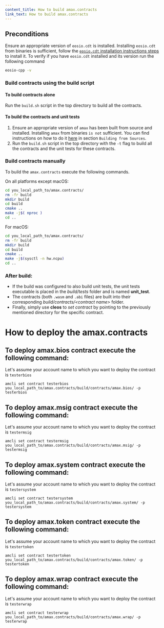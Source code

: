 ```yaml
---
content_title: How to build amax.contracts
link_text: How to build amax.contracts
---
```


## Preconditions
Ensure an appropriate version of `eosio.cdt` is installed. Installing `eosio.cdt` from binaries is sufficient, follow the [`eosio.cdt` installation instructions steps](https://developers.eos.io/manuals/eosio.cdt/latest/installation) to install it. To verify if you have `eosio.cdt` installed and its version run the following command

```sh
eosio-cpp -v
```

### Build contracts using the build script

#### To build contracts alone
Run the `build.sh` script in the top directory to build all the contracts.

#### To build the contracts and unit tests
1. Ensure an appropriate version of `amax` has been built from source and installed. Installing `amax` from binaries `is not` sufficient. You can find instructions on how to do it [here](https://developers.eos.io/manuals/eos/latest/install/build-from-source) in section `Building from Sources`.
2. Run the `build.sh` script in the top directory with the `-t` flag to build all the contracts and the unit tests for these contracts.

### Build contracts manually

To build the `amax.contracts` execute the following commands.

On all platforms except macOS:
```sh
cd you_local_path_to/amax.contracts/
rm -fr build
mkdir build
cd build
cmake ..
make -j$( nproc )
cd ..
```

For macOS:
```sh
cd you_local_path_to/amax.contracts/
rm -fr build
mkdir build
cd build
cmake ..
make -j$(sysctl -n hw.ncpu)
cd ..
```

### After build:
* If the build was configured to also build unit tests, the unit tests executable is placed in the _build/tests_ folder and is named __unit_test__.
* The contracts (both `.wasm` and `.abi` files) are built into their corresponding _build/contracts/\<contract name\>_ folder.
* Finally, simply use __cleos__ to _set contract_ by pointing to the previously mentioned directory for the specific contract.

# How to deploy the amax.contracts

## To deploy amax.bios contract execute the following command:
Let's assume your account name to which you want to deploy the contract is `testerbios`
```
amcli set contract testerbios you_local_path_to/amax.contracts/build/contracts/amax.bios/ -p testerbios
```

## To deploy amax.msig contract execute the following command:
Let's assume your account name to which you want to deploy the contract is `testermsig`
```
amcli set contract testermsig you_local_path_to/amax.contracts/build/contracts/amax.msig/ -p testermsig
```

## To deploy amax.system contract execute the following command:
Let's assume your account name to which you want to deploy the contract is `testersystem`
```
amcli set contract testersystem you_local_path_to/amax.contracts/build/contracts/amax.system/ -p testersystem
```

## To deploy amax.token contract execute the following command:
Let's assume your account name to which you want to deploy the contract is `testertoken`
```
amcli set contract testertoken you_local_path_to/amax.contracts/build/contracts/amax.token/ -p testertoken
```

## To deploy amax.wrap contract execute the following command:
Let's assume your account name to which you want to deploy the contract is `testerwrap`
```
amcli set contract testerwrap you_local_path_to/amax.contracts/build/contracts/amax.wrap/ -p testerwrap
```